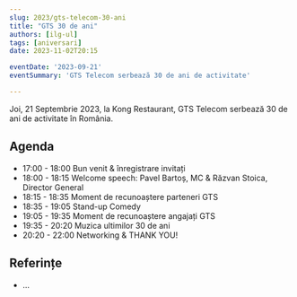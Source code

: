 ```yaml
---
slug: 2023/gts-telecom-30-ani
title: "GTS 30 de ani"
authors: [ilg-ul]
tags: [aniversari]
date: 2023-11-02T20:15

eventDate: '2023-09-21'
eventSummary: 'GTS Telecom serbează 30 de ani de activitate'

---
```


Joi, 21 Septembrie 2023, la Kong Restaurant,
GTS Telecom serbează 30 de ani de activitate în România.

<!-- truncate -->

## Agenda

- 17:00 - 18:00 Bun venit & înregistrare invitați
- 18:00 - 18:15 Welcome speech: Pavel Bartoș, MC & Răzvan Stoica, Director General
- 18:15 - 18:35 Moment de recunoaștere parteneri GTS
- 18:35 - 19:05 Stand-up Comedy
- 19:05 - 19:35 Moment de recunoaștere angajați GTS
- 19:35 - 20:20 Muzica ultimilor 30 de ani
- 20:20 - 22:00 Networking & THANK YOU!

## Referințe

- ...

